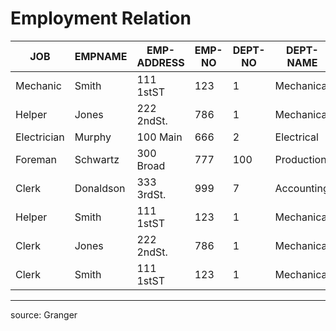 # Employment Relation

JOB	|	EMPNAME	|	EMP-ADDRESS	|	EMP-NO	|	DEPT-NO	|	DEPT-NAME	|	DEPT-HEAD
---	|	---	|	---	|	---	|	---	|	---	|	---
Mechanic	|	Smith	|	111 1stST	|	123	|	1	|	Mechanical	|	Watt
Helper	|	Jones	|	222 2ndSt.	|	786	|	1	|	Mechanical	|	Watt
Electrician	|	Murphy	|	100 Main	|	666	|	2	|	Electrical	|	Franklin
Foreman	|	Schwartz	|	300 Broad	|	777	|	100	|	Production	|	Garfield
Clerk	|	Donaldson	|	333 3rdSt.	|	999	|	7	|	Accounting	|	Kane
Helper	|	Smith	|	111 1stST	|	123	|	1	|	Mechanical	|	Watt
Clerk	|	Jones	|	222 2ndSt.	|	786	|	1	|	Mechanical	|	Watt
Clerk	|	Smith	|	111 1stST	|	123	|	1	|	Mechanical	|	Watt

<hr>

source: Granger
